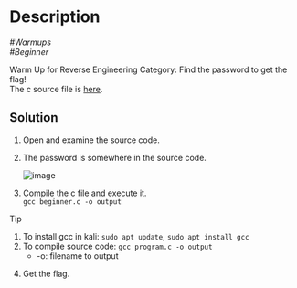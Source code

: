 # Description

_#Warmups_<br>
_#Beginner_<br>

Warm Up for Reverse Engineering Category: Find the password to get the flag!<br>
The c source file is [here](../beginner.c).

## Solution

1. Open and examine the source code.
2. The password is somewhere in the source code.<br>

   ![image](https://github.com/user-attachments/assets/b93edd98-15ef-4870-b40a-ea201d81368a)

3. Compile the c file and execute it.<br>
   `gcc beginner.c -o output`

> [!TIP]
> 1. To install gcc in kali: `sudo apt update`, `sudo apt install gcc`<br>
> 2. To compile source code: `gcc program.c -o output`<br>
>    - -o: filename to output
   
4. Get the flag.
